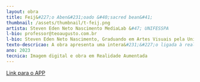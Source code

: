 ```yaml
---
layout: obra
title: Feij&#227;o Aben&#231;oado &#40;sacred bean&#41;
thumbnail: /assets/thumbnail/t-feij.png
artista: Steven Eden Neto Nascimento MediaLab &#47; UNIFESSPA
l-bio: professor@teoaugusto.com.br
l-bio: Steven Eden Neto Nascimento, Graduando em Artes Visuais pela Universidade Federal do Sul e Sudeste do Pará &#40;UNIFESSPA&#41;, campus Marabá. Atualmente participante do projeto Media Lab&#47;UNIFESSPA. Ilustrador freelancer.<br>Media Lab&#47;Unifesspa&#58; laboratório interdisciplinar e núcleo de pesquisa e extens&#227;o da Universidade Federal do Sul e Sudeste do Pará &#45; Unifesspa. Fundado em 2016, ingressou imediatamente na Rede Media Lab&#47;BR, atuando assim para a pesquisa teórico&#45;prática envolvendo a rela&#231;&#227;o entre Arte, Ci&#234;ncia e Tecnologia.<br>Teófilo Augusto da Silva, Artista, Professor e Pesquisador. Doutor em Artes Visuais &#40;Arte e Tecnologia&#41; pela UnB. Coordenador Media Lab&#47;Unifesspa.
texto-descricao: A obra apresenta uma intera&#231;&#227;o ligada à realidade aumentada atrav&#233;s da ferramenta de convers&#227;o dispon&#237;vel no site Artivive onde ao ser reconhecida por um aplicativo &#40;dispon&#237;vel para Android e IOS&#41; de mesmo nome do site revela uma anima&#231;&#227;o que complementa a obra em quest&#227;o.
ano: 2023
tecnica: Imagem digital e obra em Realidade Aumentada
---
```


<a href="https://play.google.com/store/apps/details?id=com.artivive&hl=pt" target="_blank">Link para o APP</a>
